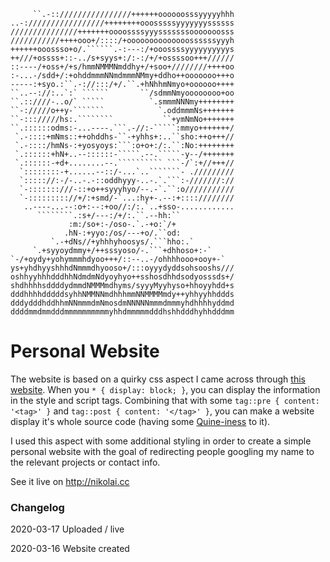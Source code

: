 ```
     ``.-::////////////////++++++oooooosssyyyyyhhh
..-://///////////////++++++++ooosssssyyyyyyyssssss
///////////////+++++++oooossssyyysssssssooooooosss
///////////++++ooo+/::::/+oooooooooooooossssssyyyh
++++++ooossso+o/.``````.-:---:/+ooossssyyyyyyyyyys
++///+ossss+::-../s+syys+:/:-:/+/+ossssoo+++//////
::----/+oss+/+s/hmmNMMMNmddhy+/+soo+////////++++oo
:-...-/sdd+/:+ohddmmmNNmdmmmNMmy+ddho++ooooooo+++o
-----:+syo.:``.-://:::/+/.``.+hNhhmNmyo+oooooo++++
``..--://:..`:` ``````       ``/sdmmNmyoooooooo+oo
``.::////-..o/` `````          `.smmmNNNmy++++++++
``-://///o++y-```````            `.oddmmmNs+++++++
``-::://///hs:.````````           ``+ymNmNo+++++++
``.::::::odms:-...----.```.-//:-`````:mmyo+++++++/
 `.-::::+mNms::++ohddhs-``-+yhhs+:..``sho:++o+++//
 `.-::::/hmNs-:+yosyoys:```:o+o+:/:.``:No:++++++++
 `.::::::+hN+..--::::::-`````.--.`````-y--/+++++++
 `.::::::-+d+........--.`````````` ```-/`:+//+++//
  `::::::::-+......--::/-...`..```````- ./////////
  `::::://:-/-..-.-::oddhyyy-..-.`.```:-///////://
  `-:::::::///-::+o++syyyhyo/--.-`.``:o///////////
  `-::::::::://+/:+smd/-`...:hy+-.--:+::::////////
   ..----...--:o+:--:+oo//:/:.`..+sso-............
      ````````.:s+/---:/+/:.``.--hh:``
             :m:/so+:-/oso-.`.-+o:`/+
            .hN-:+yyo:/os/---+o/.``od:
         `.-+dNs//+yhhhyhoosys/.```hho:.`
     `.+syyoydmmy+/++sssyoso/-.```+dhhoso+:-`
`-/+oydy+yohymmmhdyoo+++/::--..-/ohhhhooo+ooy+-`
ys+yhdhyyshhhdNmmmdhyooso+/:::oyyydyddsohsooshs///
oshhyyhhhdddhhNdmdmNdyoyhyo++sshosdhhdsodyosssds+/
shdhhhhsddddydmmdNMMMmdhyms/syyyMyyhyso+hhoyyhdd+s
dddhhhhdddddsyhhNMMNNmdhhhmmNNMMMMmdy++yhhyyhhddds
dddydddhddhhmNNmmmdmNmosdmNNNNNmmmdmmmyhdhhhhyddmd
ddddmmdmmdddmmmmmmmmmmyhhdmmmmmdddhshhdddhyhhdddmm
```

# Personal Website
The website is based on a quirky css aspect I came across through [this website](https://secretgeek.github.io/html_wysiwyg/html.html). When you `* { display: block; }`, you can display the information in the style and script tags. Combining that with some `tag::pre { content: '<tag>' }` and `tag::post { content: '</tag>' }`, you can make a website display it's whole source code (having some [Quine-iness](https://en.wikipedia.org/wiki/Quine_%28computing%29) to it).

I used this aspect with some additional styling in order to create a simple personal website with the goal of redirecting people googling my name to the relevant projects or contact info.

See it live on http://nikolai.cc

### Changelog
2020-03-17
Uploaded / live

2020-03-16
Website created